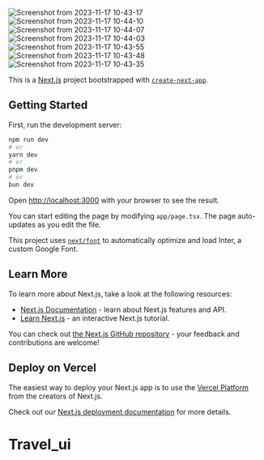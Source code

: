 
![Screenshot from 2023-11-17 10-43-17](https://github.com/ChedlyRebai/Travel_ui/assets/107418294/28da8236-55f8-44c5-81d3-c4a52d5337c9)
![Screenshot from 2023-11-17 10-44-10](https://github.com/ChedlyRebai/Travel_ui/assets/107418294/3316072e-bafa-4302-83df-f333d5e82269)
![Screenshot from 2023-11-17 10-44-07](https://github.com/ChedlyRebai/Travel_ui/assets/107418294/857d5880-5842-4a74-a855-37b4f99715a5)
![Screenshot from 2023-11-17 10-44-03](https://github.com/ChedlyRebai/Travel_ui/assets/107418294/475797c9-5642-4595-9454-8d9107a84ba5)
![Screenshot from 2023-11-17 10-43-55](https://github.com/ChedlyRebai/Travel_ui/assets/107418294/2bd9d211-dbd1-4ff4-955c-b93c5cc6c7a6)
![Screenshot from 2023-11-17 10-43-48](https://github.com/ChedlyRebai/Travel_ui/assets/107418294/845abf44-541b-4187-b9ec-0b9e5955ce75)
![Screenshot from 2023-11-17 10-43-35](https://github.com/ChedlyRebai/Travel_ui/assets/107418294/2397b75d-9bf9-4b40-a18e-a85e46ab4530)

This is a [Next.js](https://nextjs.org/) project bootstrapped with [`create-next-app`](https://github.com/vercel/next.js/tree/canary/packages/create-next-app).

## Getting Started

First, run the development server:

```bash
npm run dev
# or
yarn dev
# or
pnpm dev
# or
bun dev
```

Open [http://localhost:3000](http://localhost:3000) with your browser to see the result.

You can start editing the page by modifying `app/page.tsx`. The page auto-updates as you edit the file.

This project uses [`next/font`](https://nextjs.org/docs/basic-features/font-optimization) to automatically optimize and load Inter, a custom Google Font.

## Learn More

To learn more about Next.js, take a look at the following resources:

- [Next.js Documentation](https://nextjs.org/docs) - learn about Next.js features and API.
- [Learn Next.js](https://nextjs.org/learn) - an interactive Next.js tutorial.

You can check out [the Next.js GitHub repository](https://github.com/vercel/next.js/) - your feedback and contributions are welcome!

## Deploy on Vercel

The easiest way to deploy your Next.js app is to use the [Vercel Platform](https://vercel.com/new?utm_medium=default-template&filter=next.js&utm_source=create-next-app&utm_campaign=create-next-app-readme) from the creators of Next.js.

Check out our [Next.js deployment documentation](https://nextjs.org/docs/deployment) for more details.
# Travel_ui
